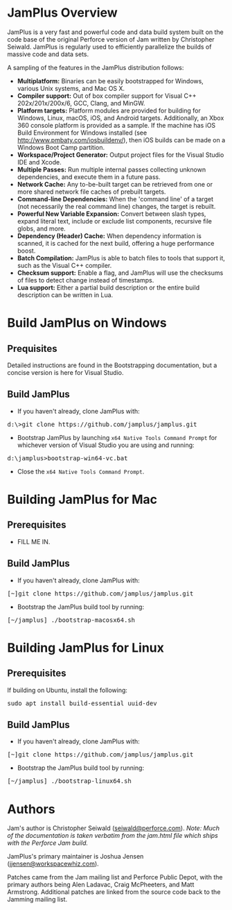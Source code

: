 # JamPlus Overview

JamPlus is a very fast and powerful code and data build system built on the code base of the original Perforce version of Jam written by Christopher Seiwald. JamPlus is regularly used to efficiently parallelize the builds of massive code and data sets.

A sampling of the features in the JamPlus distribution follows:

- **Multiplatform:** Binaries can be easily bootstrapped for Windows, various Unix systems, and Mac OS X.
- **Compiler support:** Out of box compiler support for Visual C++ 202x/201x/200x/6, GCC, Clang, and MinGW.
- **Platform targets:** Platform modules are provided for building for Windows, Linux, macOS, iOS, and Android targets. Additionally, an Xbox 360 console platform is provided as a sample. If the machine has iOS Build Environment for Windows installed (see http://www.pmbaty.com/iosbuildenv/), then iOS builds can be made on a Windows Boot Camp partition.
- **Workspace/Project Generator:** Output project files for the Visual Studio IDE and Xcode.
- **Multiple Passes:** Run multiple internal passes collecting unknown dependencies, and execute them in a future pass.
- **Network Cache:** Any to-be-built target can be retrieved from one or more shared network file caches of prebuilt targets.
- **Command-line Dependencies:** When the 'command line' of a target (not necessarily the real command line) changes, the target is rebuilt.
- **Powerful New Variable Expansion:** Convert between slash types, expand literal text, include or exclude list components, recursive file globs, and more.
- **Dependency (Header) Cache:** When dependency information is scanned, it is cached for the next build, offering a huge performance boost.
- **Batch Compilation:** JamPlus is able to batch files to tools that support it, such as the Visual C++ compiler.
- **Checksum support:** Enable a flag, and JamPlus will use the checksums of files to detect change instead of timestamps.
- **Lua support:** Either a partial build description or the entire build description can be written in Lua.


# Build JamPlus on Windows

## Prequisites

Detailed instructions are found in the Bootstrapping documentation, but a concise version is here for Visual Studio.

## Build JamPlus

* If you haven't already, clone JamPlus with:

<pre>
d:\>git clone https://github.com/jamplus/jamplus.git
</pre>

* Bootstrap JamPlus by launching `x64 Native Tools Command Prompt` for whichever version of Visual Studio you are using and running:

<pre>
d:\jamplus>bootstrap-win64-vc.bat
</pre>

* Close the `x64 Native Tools Command Prompt`.



# Building JamPlus for Mac

## Prerequisites

* FILL ME IN.

## Build JamPlus

* If you haven't already, clone JamPlus with:

<pre>
[~]git clone https://github.com/jamplus/jamplus.git
</pre>

* Bootstrap the JamPlus build tool by running:

<pre>
[~/jamplus] ./bootstrap-macosx64.sh
</pre>



# Building JamPlus for Linux

## Prerequisites

If building on Ubuntu, install the following:

<pre>
sudo apt install build-essential uuid-dev
</pre>

## Build JamPlus

* If you haven't already, clone JamPlus with:

<pre>
[~]git clone https://github.com/jamplus/jamplus.git
</pre>

* Bootstrap the JamPlus build tool by running:

<pre>
[~/jamplus] ./bootstrap-linux64.sh
</pre>



# Authors

Jam's author is Christopher Seiwald (seiwald@perforce.com).  *Note: Much of the documentation is taken verbatim from the jam.html file which ships with the Perforce Jam build.*

JamPlus's primary maintainer is Joshua Jensen (jjensen@workspacewhiz.com).

Patches came from the Jam mailing list and Perforce Public Depot, with the primary authors being Alen Ladavac, Craig McPheeters, and Matt Armstrong. Additional patches are linked from the source code back to the Jamming mailing list.
